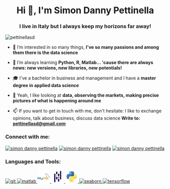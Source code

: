 <h1 align="center">Hi 👋, I'm Simon Danny Pettinella</h1>
<h3 align="center">I live in Italy but I always keep my horizons far away!</h3>

<p align="left"> <img src="https://komarev.com/ghpvc/?username=pettinellasd&label=Profile%20views&color=0e75b6&style=flat" alt="pettinellasd" /> </p>

- 👀 I’m interested in so many things, **I've so many passions and among them there is the data science**

- 🌱 I’m always learning **Python, R, Matlab... 'cause there are always news: new versions, new libraries, new potentials!**

- 🎓 I've a bachelor in business and management and I have a **master degree in applied data science**

- 💞️ Yeah, I like looking at **data, observing the markets, making precise pictures of what is happening around me**

- 📫 If you want to get in touch with me, don't hesitate: I like to exchange opinions, talk about business, discuss data science **Write to: pettinellasd@gmail.com**

<h3 align="left">Connect with me:</h3>
<p align="left">
<a href="https://www.linkedin.com/in/simondannypettinella/" target="blank"><img align="center" src="https://raw.githubusercontent.com/rahuldkjain/github-profile-readme-generator/master/src/images/icons/Social/linked-in-alt.svg" alt="simon danny pettinella" height="30" width="40" /></a>
<a href="https://www.facebook.com/pettinellasd" target="blank"><img align="center" src="https://raw.githubusercontent.com/rahuldkjain/github-profile-readme-generator/master/src/images/icons/Social/facebook.svg" alt="simon danny pettinella" height="30" width="40" /></a>
<a href="https://www.instagram.com/simon_danny_pettinella/" target="blank"><img align="center" src="https://raw.githubusercontent.com/rahuldkjain/github-profile-readme-generator/master/src/images/icons/Social/instagram.svg" alt="simon danny pettinella" height="30" width="40" /></a>
</p>

<h3 align="left">Languages and Tools:</h3>
<p align="left"> <a href="https://git-scm.com/" target="_blank" rel="noreferrer"> <img src="https://www.vectorlogo.zone/logos/git-scm/git-scm-icon.svg" alt="git" width="40" height="40"/> </a> <a href="https://www.mathworks.com/" target="_blank" rel="noreferrer"> <img src="https://upload.wikimedia.org/wikipedia/commons/2/21/Matlab_Logo.png" alt="matlab" width="40" height="40"/> </a> <a href="https://www.mysql.com/" target="_blank" rel="noreferrer"> <img src="https://raw.githubusercontent.com/devicons/devicon/master/icons/mysql/mysql-original-wordmark.svg" alt="mysql" width="40" height="40"/> </a> <a href="https://pandas.pydata.org/" target="_blank" rel="noreferrer"> <img src="https://raw.githubusercontent.com/devicons/devicon/2ae2a900d2f041da66e950e4d48052658d850630/icons/pandas/pandas-original.svg" alt="pandas" width="40" height="40"/> </a> <a href="https://www.python.org" target="_blank" rel="noreferrer"> <img src="https://raw.githubusercontent.com/devicons/devicon/master/icons/python/python-original.svg" alt="python" width="40" height="40"/> </a> <a href="https://seaborn.pydata.org/" target="_blank" rel="noreferrer"> <img src="https://seaborn.pydata.org/_images/logo-mark-lightbg.svg" alt="seaborn" width="40" height="40"/> </a> <a href="https://www.tensorflow.org" target="_blank" rel="noreferrer"> <img src="https://www.vectorlogo.zone/logos/tensorflow/tensorflow-icon.svg" alt="tensorflow" width="40" height="40"/> </a> </p>

